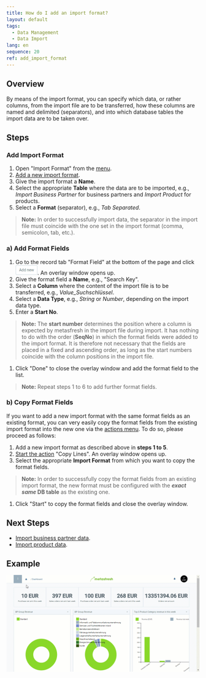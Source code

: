 ```yaml
---
title: How do I add an import format?
layout: default
tags:
  - Data Management
  - Data Import
lang: en
sequence: 20
ref: add_import_format
---
```


## Overview
By means of the import format, you can specify which data, or rather columns, from the import file are to be transferred, how these columns are named and delimited (separators), and into which database tables the import data are to be taken over.

## Steps

### Add Import Format
1. Open "Import Format" from the [menu](Menu).
1. [Add a new import format](New_Record_Window).
1. Give the import format a **Name**.
1. Select the appropriate **Table** where the data are to be imported, e.g., *Import Business Partner* for business partners and *Import Product* for products.
1. Select a **Format** (separator), e.g., *Tab Separated*.
 >**Note:** In order to successfully import data, the separator in the import file must coincide with the one set in the import format (comma, semicolon, tab, etc.).

### a) Add Format Fields
1. Go to the record tab "Format Field" at the bottom of the page and click ![](assets/Add_New_Button.png). An overlay window opens up.
1. Give the format field a **Name**, e.g., "Search Key".
1. Select a **Column** where the content of the import file is to be transferred, e.g., *Value_Suchschlüssel*.
1. Select a **Data Type**, e.g., *String* or *Number*, depending on the import data type.
1. Enter a **Start No**.
 >**Note:** The **start number** determines the position where a column is expected by metasfresh in the import file during import. It has nothing to do with the order (**SeqNo**) in which the format fields were added to the import format. It is therefore not necessary that the fields are placed in a fixed and ascending order, as long as the start numbers coincide with the column positions in the import file.

1. Click "Done" to close the overlay window and add the format field to the list.
 >**Note:** Repeat steps 1 to 6 to add further format fields.

### b) Copy Format Fields
If you want to add a new import format with the same format fields as an existing format, you can very easily copy the format fields from the existing import format into the new one via the [actions menu](StartAction). To do so, please proceed as follows:

1. Add a new import format as described above in **steps 1 to 5**.
1. [Start the action](StartAction) "Copy Lines". An overlay window opens up.
1. Select the appropriate **Import Format** from which you want to copy the format fields.
 >**Note:** In order to successfully copy the format fields from an existing import format, the new format must be configured with the **_exact same_ DB table** as the existing one.

1. Click "Start" to copy the format fields and close the overlay window.

## Next Steps
- [Import business partner data](Import_bpartner_data).
- [Import product data](Import_product_data).

## Example
![](assets/Add_import_format.gif)
